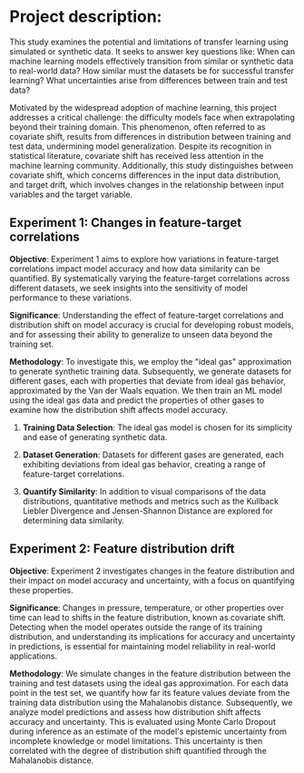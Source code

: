 # Project description:

This study examines the potential and limitations of transfer learning using simulated or synthetic data. It seeks to answer key questions like: When can machine learning models effectively transition from similar or synthetic data to real-world data? How similar must the datasets be for successful transfer learning? What uncertainties arise from differences between train and test data? 

Motivated by the widespread adoption of machine learning, this project addresses a critical challenge: the difficulty models face when extrapolating beyond their training domain. This phenomenon, often referred to as covariate shift, results from differences in distribution between training and test data, undermining model generalization. Despite its recognition in statistical literature, covariate shift has received less attention in the machine learning community. Additionally, this study distinguishes between covariate shift, which concerns differences in the input data distribution, and target drift, which involves changes in the relationship between input variables and the target variable.



## Experiment 1: Changes in feature-target correlations

**Objective**:
Experiment 1 aims to explore how variations in feature-target correlations impact model accuracy and how data similarity can be quantified.
By systematically varying the feature-target correlations across different datasets, we seek insights into the sensitivity of model performance to these variations. 

**Significance**:
Understanding the effect of feature-target correlations and distribution shift on model accuracy is crucial for developing robust models, and for assessing their ability to generalize to unseen data beyond the training set.


**Methodology**:
To investigate this, we employ the "ideal gas" approximation to generate synthetic training data. Subsequently, we generate datasets for different gases, each with properties that deviate from ideal gas behavior, approximated by the Van der Waals equation. We then train an ML model using the ideal gas data and predict the properties of other gases to examine how the distribution shift affects model accuracy.

1. **Training Data Selection**: The ideal gas model is chosen for its simplicity and ease of generating synthetic data.
   
2. **Dataset Generation**: Datasets for different gases are generated, each exhibiting deviations from ideal gas behavior, creating a range of feature-target correlations.
   
3. **Quantify Similarity**: In addition to visual comparisons of the data distributions, quantitative methods and metrics such as the Kullback Liebler Divergence and Jensen-Shannon Distance are explored for determining data similarity. 

## Experiment 2: Feature distribution drift 

**Objective**:
Experiment 2 investigates changes in the feature distribution and their impact on model accuracy and uncertainty, with a focus on quantifying these properties.

**Significance**:
Changes in pressure, temperature, or other properties over time can lead to shifts in the feature distribution, known as covariate shift. Detecting when the model operates outside the range of its training distribution, and understanding its implications for accuracy and uncertainty in predictions, is essential for maintaining model reliability in real-world applications.

**Methodology**:
We simulate changes in the feature distribution between the training and test datasets using the ideal gas approximation. For each data point in the test set, we quantify how far its feature values deviate from the training data distribution using the Mahalanobis distance.
Subsequently, we analyze model predictions and assess how distribution shift affects accuracy and uncertainty. This is evaluated using Monte Carlo Dropout during inference as an estimate of the model's epistemic uncertainty from incomplete knowledge or model limitations. This uncertainty is then correlated with the degree of distribution shift quantified through the Mahalanobis distance.
